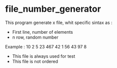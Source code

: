 # file_number_generator
This program generate x file, whit specific sintax as :
 - First line, number of elements
 - n row, random number


Example :
10
2
5
23
467
42
1
56
43
97
8

- This file is always used for test
- This file is not ordered
